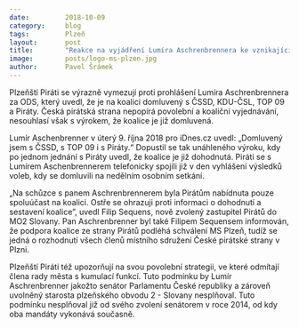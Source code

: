 ```yaml
---
date:         2018-10-09
category:     blog
tags:         Plzeň
layout:       post
title:        "Reakce na vyjádření Lumíra Aschrenbrennera ke vznikající koalici" 
image:        posts/logo-ms-plzen.jpg
author:       Pavel Šrámek
---
```


Plzeňští Piráti se výrazně vymezují proti prohlášení Lumíra Aschrenbrennera za ODS, který uvedl, že je na koalici domluvený s ČSSD, KDU-ČSL, TOP 09 a Piráty. Česká pirátská strana nepopírá povolební a koaliční vyjednávání, nesouhlasí však s výrokem, že koalice je již domluvená.

Lumír Aschenbrenner v úterý 9. října 2018 pro iDnes.cz uvedl: „Domluvený jsem s ČSSD, s TOP 09 i s Piráty.“ Dopustil se tak unáhleného výroku, kdy po jednom jednání s Piráty uvedl, že koalice je již dohodnutá. Piráti se s Lumírem Aschenbrennerem telefonicky spojili již v den vyhlášení výsledků voleb, kdy se domluvili na nedělním osobním setkání.

„Na schůzce s panem Aschrenbrennerem byla Pirátům nabídnuta pouze spoluúčast na koalici. Ostře se ohrazuji proti informaci o dohodnutí a sestavení koalice”, uvedl Filip Sequens, nově zvolený zastupitel Pirátů do MO2 Slovany. Pan Aschrenbrenner byl také Filipem Sequensem informován, že podpora koalice ze strany Pirátů podléhá schválení MS Plzeň, tudíž se jedná o rozhodnutí všech členů místního sdružení České pirátské strany v Plzni.

Plzeňští Piráti též upozorňují na svou povolební strategii, ve které odmítají člena rady města s kumulací funkcí. Tuto podmínku by Lumír Aschrenbrenner jakožto senátor Parlamentu České republiky a zároveň uvolněný starosta plzeňského obvodu 2 - Slovany nesplňoval. Tuto podmínku nesplňoval již od svého zvolení senátorem v roce 2014, od kdy oba mandáty vykonává současně.